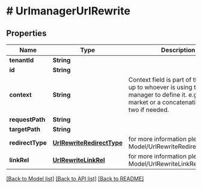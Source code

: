 # # UrlmanagerUrlRewrite


## Properties 


Name | Type | Description | Notes
------------ | ------------- | ------------- | -------------
**tenantId**| **String** |   | [optional]
**id**| **String** |   | [optional]
**context**| **String** | Context field is part of the key. it&#39;s up to whoever is using the url manager to define it. e.g. locale or market or a concatenation of the two if needed.  | [optional]
**requestPath**| **String** |   | [optional]
**targetPath**| **String** |   | [optional]
**redirectType**| [**UrlRewriteRedirectType**](UrlRewriteRedirectType.md) |  for more information please, see Model/UrlRewriteRedirectType.php  | [optional] [default to UrlRewriteRedirectType.UNKNOWN]
**linkRel**| [**UrlRewriteLinkRel**](UrlRewriteLinkRel.md) |  for more information please, see Model/UrlRewriteLinkRel.php  | [optional] [default to UrlRewriteLinkRel.UNKNOWN]


[[Back to Model list]](../../README.md#models) [[Back to API list]](../../README.md#endpoints) [[Back to README]](../../README.md)

